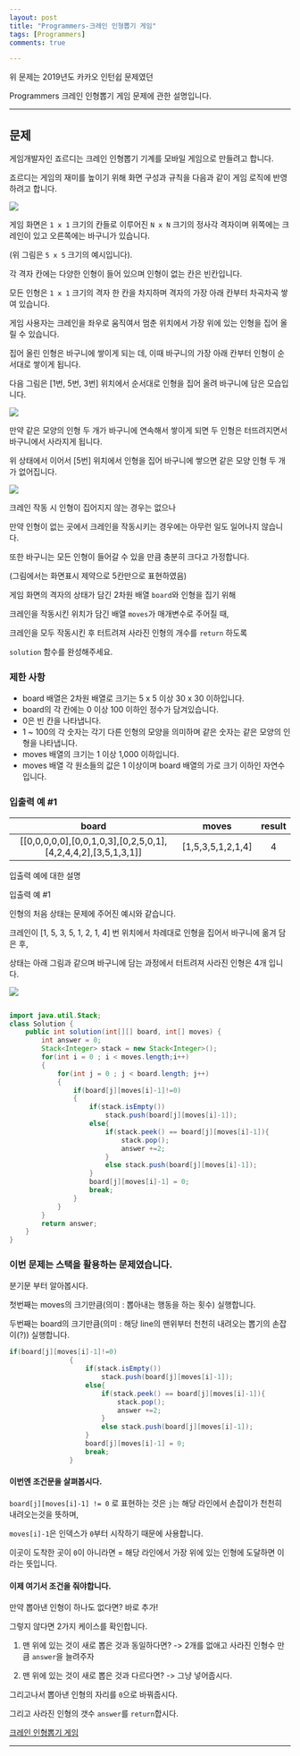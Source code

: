 ```yaml
---
layout: post
title: "Programmers-크레인 인형뽑기 게임"
tags: [Programmers]
comments: true

---
```


위 문제는 2019년도 카카오 인턴쉽 문제였던 

Programmers 크레인 인형뽑기 게임 문제에 관한 설명입니다.<br>

---

## 문제

게임개발자인 죠르디는 크레인 인형뽑기 기계를 모바일 게임으로 만들려고 합니다.

죠르디는 게임의 재미를 높이기 위해 화면 구성과 규칙을 다음과 같이 게임 로직에 반영하려고 합니다.
 
 <img src="https://grepp-programmers.s3.ap-northeast-2.amazonaws.com/files/production/69f1cd36-09f4-4435-8363-b71a650f7448/crane_game_101.png">
 
 게임 화면은 `1 x 1` 크기의 칸들로 이루어진 `N x N` 크기의 정사각 격자이며 위쪽에는 크레인이 있고 오른쪽에는 바구니가 있습니다. 
 
 (위 그림은 `5 x 5` 크기의 예시입니다). 
 
 각 격자 칸에는 다양한 인형이 들어 있으며 인형이 없는 칸은 빈칸입니다. 
 
 모든 인형은 `1 x 1` 크기의 격자 한 칸을 차지하며 격자의 가장 아래 칸부터 차곡차곡 쌓여 있습니다. 
 
 게임 사용자는 크레인을 좌우로 움직여서 멈춘 위치에서 가장 위에 있는 인형을 집어 올릴 수 있습니다. 
 
 집어 올린 인형은 바구니에 쌓이게 되는 데, 이때 바구니의 가장 아래 칸부터 인형이 순서대로 쌓이게 됩니다. 
 
 다음 그림은 [1번, 5번, 3번] 위치에서 순서대로 인형을 집어 올려 바구니에 담은 모습입니다.

<img src="https://grepp-programmers.s3.ap-northeast-2.amazonaws.com/files/production/638e2162-b1e4-4bbb-b0d7-62d31e97d75c/crane_game_102.png">

만약 같은 모양의 인형 두 개가 바구니에 연속해서 쌓이게 되면 두 인형은 터뜨려지면서 바구니에서 사라지게 됩니다. 

위 상태에서 이어서 [5번] 위치에서 인형을 집어 바구니에 쌓으면 같은 모양 인형 두 개가 없어집니다.

<img src="https://grepp-programmers.s3.ap-northeast-2.amazonaws.com/files/production/8569d736-091e-4771-b2d3-7a6e95a20c22/crane_game_103.gif">

크레인 작동 시 인형이 집어지지 않는 경우는 없으나 

만약 인형이 없는 곳에서 크레인을 작동시키는 경우에는 아무런 일도 일어나지 않습니다. 

또한 바구니는 모든 인형이 들어갈 수 있을 만큼 충분히 크다고 가정합니다. 

(그림에서는 화면표시 제약으로 5칸만으로 표현하였음)

게임 화면의 격자의 상태가 담긴 2차원 배열 `board`와 인형을 집기 위해 

크레인을 작동시킨 위치가 담긴 배열 `moves`가 매개변수로 주어질 때, 

크레인을 모두 작동시킨 후 터트려져 사라진 인형의 개수를 `return` 하도록 

`solution` 함수를 완성해주세요.

### 제한 사항
   * board 배열은 2차원 배열로 크기는 5 x 5 이상 30 x 30 이하입니다.
   * board의 각 칸에는 0 이상 100 이하인 정수가 담겨있습니다.
   * 0은 빈 칸을 나타냅니다.
   * 1 ~ 100의 각 숫자는 각기 다른 인형의 모양을 의미하며 같은 숫자는 같은 모양의 인형을 나타냅니다.
   * moves 배열의 크기는 1 이상 1,000 이하입니다.
   * moves 배열 각 원소들의 값은 1 이상이며 board 배열의 가로 크기 이하인 자연수입니다.

### 입출력 예 #1

|                         board                                 |        moves   	| result |
| :-----------------------------------------------------------: | :---------------: |:-----:|
| [[0,0,0,0,0],[0,0,1,0,3],[0,2,5,0,1],[4,2,4,4,2],[3,5,1,3,1]] | [1,5,3,5,1,2,1,4]	|   4   |


입출력 예에 대한 설명

입출력 예 #1

인형의 처음 상태는 문제에 주어진 예시와 같습니다. 

크레인이 [1, 5, 3, 5, 1, 2, 1, 4] 번 위치에서 차례대로 인형을 집어서 바구니에 옮겨 담은 후, 

상태는 아래 그림과 같으며 바구니에 담는 과정에서 터트려져 사라진 인형은 4개 입니다.

<img src="https://grepp-programmers.s3.ap-northeast-2.amazonaws.com/files/production/bb0f59c7-6b72-485a-8302-217fe53ea88f/crane_game_104.jpg">


```java

import java.util.Stack;
class Solution {
    public int solution(int[][] board, int[] moves) {
        int answer = 0;
        Stack<Integer> stack = new Stack<Integer>();
        for(int i = 0 ; i < moves.length;i++)
        {
            for(int j = 0 ; j < board.length; j++)
            {
                if(board[j][moves[i]-1]!=0)
                {
                    if(stack.isEmpty()) 
                        stack.push(board[j][moves[i]-1]);
                    else{
                        if(stack.peek() == board[j][moves[i]-1]){
                            stack.pop();
                            answer +=2;
                        }
                        else stack.push(board[j][moves[i]-1]);
                    }
                    board[j][moves[i]-1] = 0;
				    break;  
                }
            }
        }
        return answer;
    }
}

 ```

### 이번 문제는 스택을 활용하는 문제였습니다.
 
 분기문 부터 알아봅시다.
 
 첫번째는 moves의 크기만큼(의미 : 뽑아내는 행동을 하는 횟수) 실행합니다.
 
 두번째는 board의 크기만큼(의미 : 해당 line의 맨위부터 천천히 내려오는 뽑기의 손잡이(?)) 실행합니다.
 
 ```java
if(board[j][moves[i]-1]!=0)
                {
                    if(stack.isEmpty()) 
                        stack.push(board[j][moves[i]-1]);
                    else{
                        if(stack.peek() == board[j][moves[i]-1]){
                            stack.pop();
                            answer +=2;
                        }
                        else stack.push(board[j][moves[i]-1]);
                    }
                    board[j][moves[i]-1] = 0;
				    break;  
                }
 ```
 
#### 이번엔 조건문을 살펴봅시다.
 
 `board[j][moves[i]-1] != 0` 로 표현하는 것은 `j`는 해당 라인에서 손잡이가 천천히 내려오는것을 뜻하며,
 
`moves[i]-1`은 인덱스가 `0`부터 시작하기 때문에 사용합니다.
 
 이곳이 도착한 곳이 `0`이 아니라면 = 해당 라인에서 가장 위에 있는 인형에 도달하면 이라는 뜻입니다.
  
#### 이제 여기서 조건을 줘야합니다.

만약 뽑아낸 인형이 하나도 없다면? 바로 추가!

그렇지 않다면 2가지 케이스를 확인합니다.

   1. 맨 위에 있는 것이 새로 뽑은 것과 동일하다면? -> 2개를 없애고 사라진 인형수 만큼 `answer`을 늘려주자
   
   2. 맨 위에 있는 것이 새로 뽑은 것과 다르다면? -> 그냥 넣어줍시다.
   
그리고나서 뽑아낸 인형의 자리를 `0`으로 바꿔줍시다.

그리고 사라진 인형의 갯수 `answer`를 `return`합시다.

<a href= "https://programmers.co.kr/learn/courses/30/lessons/64061">크레인 인형뽑기 게임</a>

---
